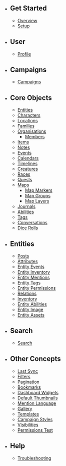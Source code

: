 - ## Get Started
    - [Overview](/api-docs/{{version}}/overview)
    - [Setup](/api-docs/{{version}}/setup)


- ## User
    - [Profile](/api-docs/{{version}}/profile)

- ## Campaigns
    - [Campaigns](/api-docs/{{version}}/campaigns)

- ## Core Objects
    - [Entities](/api-docs/{{version}}/entities)
    - [Characters](/api-docs/{{version}}/characters)
    - [Locations](/api-docs/{{version}}/locations)
    - [Families](/api-docs/{{version}}/families)
    - [Organisations](/api-docs/{{version}}/organisations)
        - [Members](/api-docs/{{version}}/organisation-members)
    - [Items](/api-docs/{{version}}/items)
    - [Notes](/api-docs/{{version}}/notes)
    - [Events](/api-docs/{{version}}/events)
    - [Calendars](/api-docs/{{version}}/calendars)
    - [Timelines](/api-docs/{{version}}/timelines)
    - [Creatures](/api-docs/{{version}}/creatures)
    - [Races](/api-docs/{{version}}/races)
    - [Quests](/api-docs/{{version}}/quests)
    - [Maps](/api-docs/{{version}}/maps)
        - [Map Markers](/api-docs/{{version}}/map_markers)
        - [Map Groups](/api-docs/{{version}}/map_groups)
        - [Map Layers](/api-docs/{{version}}/map_layers)
    - [Journals](/api-docs/{{version}}/journals)
    - [Abilities](/api-docs/{{version}}/abilities)
    - [Tags](/api-docs/{{version}}/tags)
    - [Conversations](/api-docs/{{version}}/conversations)
    - [Dice Rolls](/api-docs/{{version}}/dice-rolls)

- ## Entities
    - [Posts](/api-docs/{{version}}/posts)
    - [Attributes](/api-docs/{{version}}/attributes)
    - [Entity Events](/api-docs/{{version}}/entity-events)
    - [Entity Inventory](/api-docs/{{version}}/inventory)
    - [Entity Mentions](/api-docs/{{version}}/entity-mentions)
    - [Entity Tags](/api-docs/{{version}}/entity-tags)
    - [Entity Permissions](/api-docs/{{version}}/entity-permissions)
    - [Relations](/api-docs/{{version}}/relations)
    - [Inventory](/api-docs/{{version}}/entity-inventory)
    - [Entity Abilities](/api-docs/{{version}}/entity-abilities)
    - [Entity Image](/api-docs/{{version}}/entity-image)
    - [Entity Assets](/api-docs/{{version}}/entity-assets)

- ## Search
    - [Search](/api-docs/{{version}}/search)

- ## Other Concepts
    - [Last Sync](/api-docs/{{version}}/last-sync)
    - [Filters](/api-docs/{{version}}/filters)
    - [Pagination](/api-docs/{{version}}/pagination)
    - [Bookmarks](/api-docs/{{version}}/bookmarks)
    - [Dashboard Widgets](/api-docs/{{version}}/dashboard-widgets)
    - [Default Thumbnails](/api-docs/{{version}}/default-thumbnails)
    - [Mention Language](/api-docs/{{version}}/mention-language)
    - [Gallery](/api-docs/{{version}}/images)
    - [Templates](/api-docs/{{version}}/templates)
    - [Campaign Styles](/api-docs/{{version}}/campaign-styles)
    - [Visibilities](/api-docs/{{version}}/visibilities)
    - [Permissions Test](/api-docs/{{version}}/permissions-test)

- ## Help
    - [Troubleshooting](/api-docs/{{version}}/troubleshooting)
